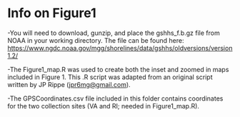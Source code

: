 # Info on Figure1

-You will need to download, gunzip, and place the gshhs_f.b.gz file from NOAA in your working directory. The file can be found here:
https://www.ngdc.noaa.gov/mgg/shorelines/data/gshhs/oldversions/version1.2/

-The Figure1_map.R was used to create both the inset and zoomed in maps included in Figure 1. This .R script was adapted from an original script written by JP Rippe (jpr6mg@gmail.com).

-The GPSCoordinates.csv file included in this folder contains coordinates for the two collection sites (VA and RI; needed in Figure1_map.R).


